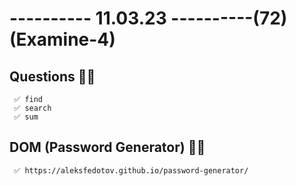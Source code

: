 # ---------- 11.03.23 ----------(72)(Examine-4)

## Questions 👍🏻

     ✅ find
     ✅ search
     ✅ sum

## DOM (Password Generator) 👍🏻

     ✅ https://aleksfedotov.github.io/password-generator/
